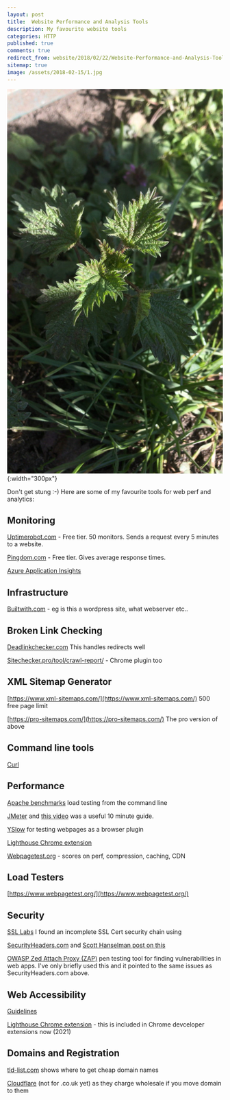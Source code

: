 ```yaml
---
layout: post
title:  Website Performance and Analysis Tools
description: My favourite website tools
categories: HTTP
published: true 
comments: true
redirect_from: website/2018/02/22/Website-Performance-and-Analysis-Tools.html 
sitemap: true
image: /assets/2018-02-15/1.jpg
---
```


![Don't get stung!](/assets/2018-02-15/1.jpg "Don't get stung.."){:width="300px"}

Don't get stung :-) Here are some of my favourite tools for web perf and analytics:

## Monitoring

[Uptimerobot.com](https://uptimerobot.com) - Free tier. 50 monitors. Sends a request every 5 minutes to a website.

[Pingdom.com](https://www.pingdom.com) - Free tier. Gives average response times.  

[Azure Application Insights](https://azure.microsoft.com/en-gb/services/application-insights/)

## Infrastructure

[Builtwith.com](https://builtwith.com) - eg is this a wordpress site, what webserver etc..

## Broken Link Checking

[Deadlinkchecker.com](https://www.deadlinkchecker.com) This handles redirects well

[Sitechecker.pro/tool/crawl-report/](https://sitechecker.pro/tool/crawl-report/) - Chrome plugin too

## XML Sitemap Generator

[https://www.xml-sitemaps.com/](https://www.xml-sitemaps.com/) 500 free page limit

[https://pro-sitemaps.com/](https://pro-sitemaps.com/) The pro version of above


## Command line tools

[Curl](/cmder/2018/01/30/Cmder-Shell.html#curl)

## Performance

[Apache benchmarks](/apachebenchmarks/2018/02/01/Apache-Benchmarks.html) load testing from the command line  

[JMeter](https://jmeter.apache.org) and [this video](https://www.youtube.com/watch?v=8NLeq-QxkSw) was a useful 10 minute guide.


[YSlow](http://yslow.org/) for testing webpages as a browser plugin  

[Lighthouse Chrome extension](https://developers.google.com/web/tools/lighthouse/)  

[Webpagetest.org](https://www.webpagetest.org) - scores on perf, compression, caching, CDN

## Load Testers

[https://www.webpagetest.org/](https://www.webpagetest.org/)

## Security

[SSL Labs](https://www.ssllabs.com/ssltest/)  I found an incomplete SSL Cert security chain using

[SecurityHeaders.com](https://securityheaders.com/) and [Scott Hanselman post on this](https://www.hanselman.com/blog/EasilyAddingSecurityHeadersToYourASPNETCoreWebAppAndGettingAnAGrade.aspx)

[OWASP Zed Attach Proxy (ZAP)](https://github.com/zaproxy/zaproxy/wiki/Introduction) pen testing tool for finding vulnerabilities in web apps. I've only briefly used this and it pointed to the same issues as SecurityHeaders.com above.

## Web Accessibility

[Guidelines](https://www.wuhcag.com/wcag-checklist/)

[Lighthouse Chrome extension](https://chrome.google.com/webstore/detail/lighthouse/blipmdconlkpinefehnmjammfjpmpbjk?hl=en) - this is included in Chrome devceloper extensions now (2021)

## Domains and Registration

[tld-list.com](https://tld-list.com/)  shows where to get cheap domain names  

[Cloudflare](https://cloudflare.com) (not for .co.uk yet) as they charge wholesale if you move domain to them  

